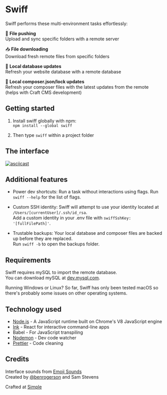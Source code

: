 # Swiff

Swiff performs these multi-environment tasks effortlessly:

🚀 **File pushing**<br>
Upload and sync specific folders with a remote server

📥 **File downloading**<br>
Download fresh remote files from specific folders

💫 **Local database updates**<br>
Refresh your website database with a remote database

🎩 **Local composer.json/lock updates**<br>
Refresh your composer files with the latest updates from the remote<br>
(helps with Craft CMS development)

## Getting started

1. Install swiff globally with npm:<br>
`npm install --global swiff`

2. Then type `swiff` within a project folder

## The interface

[![asciicast](https://asciinema.org/a/uORfDv3yaOxmGvkcT5oTTjtiv.svg)](https://asciinema.org/a/uORfDv3yaOxmGvkcT5oTTjtiv)

## Additional features

- Power dev shortcuts: Run a task without interactions using flags. Run `swiff --help` for the list of flags.

- Custom SSH identity: Swiff will attempt to use your identity located at `/Users/[currentUser]/.ssh/id_rsa`.<br>
Add a custom identity in your .env file with `swiffSshKey: '[fullFilePath]'`.

- Trustable backups: Your local database and composer files are backed up before they are replaced.<br>
Run `swiff -b` to open the backups folder.

## Requirements

Swiff requires mySQL to import the remote database.<br>
You can download mySQL at [dev.mysql.com](https://dev.mysql.com/downloads/mysql/).

Running Windows or Linux? So far, Swiff has only been tested macOS so there's probably some issues on other operating systems.

## Technology used

- [Node.js](https://nodejs.org/en/) - A JavaScript runtime built on Chrome's V8 JavaScript engine
- [Ink](https://github.com/vadimdemedes/ink) - React for interactive command-line apps
- Babel - For JavaScript transpiling
- [Nodemon](https://github.com/remy/nodemon) - Dev code watcher
- [Prettier](https://github.com/prettier/prettier) - Code cleaning

## Credits

Interface sounds from [Emoji Sounds](https://icons8.com/sounds)<br>
Created by [@benrogerson](https://twitter.com/benrogerson) and Sam Stevens

Crafted at [Simple](https://simple.com.au/)